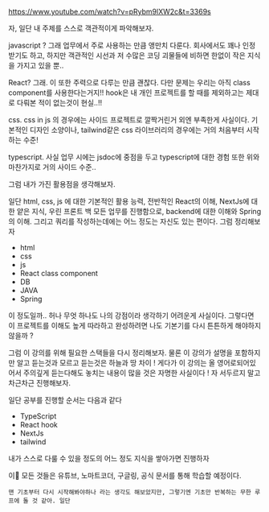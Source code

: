 https://www.youtube.com/watch?v=pRybm9lXW2c&t=3369s

자, 일단 내 주제를 스스로 객관적이게 파악해보자. 

javascript ? 그래 업무에서 주로 사용하는 만큼 앵만치 다룬다. 회사에서도 꽤나 인정받기도 하고, 하지만 객관적인 시선과 저 수많은 코딩 괴물들에 비하면 한없이 작은 지식을 가지고 있을 뿐..

React? 그래. 이 또한 주력으로 다루는 만큼 괜찮다. 다만 문제는 우리는 아직 class component를 사용한다는거지!! hook은 내 개인 프로젝트를 할 때를 제외하고는 제대로 다뤄본 적이 없는것이 현실..!!

css. css in js 의 경우에는 사이드 프로젝트로 깔짝거린거 외엔 부족한게 사실이다. 기본적인 디자인 소양이나, tailwind같은 css 라이브러리의 경우에는 거의 처음부터 시작하는 수준!

typescript. 사실 업무 시에는 jsdoc에 중점을 두고 typescript에 대한 경험 또한 위와 마찬가지로 거의 사이드 수준..

그럼 내가 가진 활용점을 생각해보자. 

일단 html, css, js 에 대한 기본적인 활용 능력, 전반적인 React의 이해, NextJs에 대한 얕은 지식, 우린 프론트 백 모든 업무를 진행함으로, backend에 대한 이해와 Spring의 이해. 그리고 쿼리를 작성하는데에는 어느 정도는 자신도 있는 편이다. 그럼 정리해보자

- html
- css
- js
- React class component
- DB
- JAVA
- Spring

이 정도일까.. 허나 무엇 하나도 나의 강점이라 생각하기 어려운게 사실이다. 그렇다면 이 프로젝트를 이해도 높게 따라하고 완성하려면 나도 기본기를 다시 튼튼하게 해야하지 않을까 ?

그럼 이 강의를 위해 필요한 스택들을 다시 정리해보자. 물론 이 강의가 설명을 포함하지만 알고 듣는것과 모르고 듣는것은 하늘과 땅 차이 ! 게다가 이 강의는 올 영어로되어있어서 주의깊게 듣는다해도 놓치는 내용이 많을 것은 자명한 사실이다 ! 자 서두르지 말고 차근차근 진행해보자. 

일단 공부를 진행할 순서는 다음과 같다

- TypeScript
- React hook
- NextJs
- tailwind 

내가 스스로 다룰 수 있을 정도의 어느 정도 지식을 쌓아가면 진행하자

이 모든 것들은 유튜브, 노마트코더, 구글링, 공식 문서를 통해 학습할 예정이다. 

	맨 기초부터 다시 시작해봐야하나 라는 생각도 해보았지만, 그렇기엔 기초만 반복하는 무한 루프에 돌 것 같아. 일단 